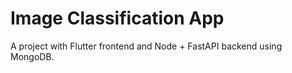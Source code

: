 # Image Classification App
A project with Flutter frontend and Node + FastAPI backend using MongoDB.
